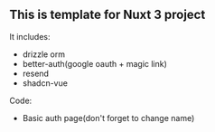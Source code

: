 ## This is template for Nuxt 3 project

It includes: 
- drizzle orm
- better-auth(google oauth + magic link)
- resend
- shadcn-vue

Code:
- Basic auth page(don't forget to change name)
